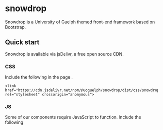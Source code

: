# snowdrop

Snowdrop is a University of Guelph themed front-end framework based on Bootstrap.

## Quick start

Snowdrop is available via jsDelivr, a free open source CDN. 

### CSS

Include the following in the page <head>.

```  
<link href="https://cdn.jsdelivr.net/npm/@uoguelph/snowdrop/dist/css/snowdrop.min.css" rel="stylesheet" crossorigin="anonymous">
```

### JS

Some of our components require JavaScript to function. Include the following <script> within the body of your page, before the closing </body> tag.

```
<script src="https://cdn.jsdelivr.net/npm/@uoguelph/snowdrop/dist/js/snowdrop.bundle.min.js" crossorigin="anonymous"></script>
```


